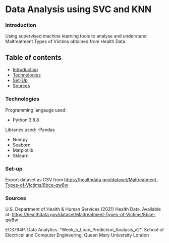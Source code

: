 # Data Analysis using SVC and KNN

### Introduction

Using supervised machine learning tools to analyse and understand Maltreatment Types of Victims obtained from Health Data. 



## Table of contents
* [Introduction](#introduction)
* [Technologies](#technologies)
* [Set-Up](#setup)
* [Sources](#sources)



### Technologies

Programming langauge used: 
- Python 3.8.8

Libraries used: 
-Pandas 
- Numpy 
- Seaborn 
- Matplotlib 
- Sklearn


### Set-up

Export dataset as CSV from https://healthdata.gov/dataset/Maltreatment-Types-of-Victims/8bce-qw8w


### Sources

U.S. Department of Health & Human Services (2021) Health Data. Available at: https://healthdata.gov/dataset/Maltreatment-Types-of-Victims/8bce-qw8w

ECS784P. Data Analytics. "Week_5_Loan_Prediction_Analysis_v2". School of Electrical and Computer Engineering, Queen Mary University London


